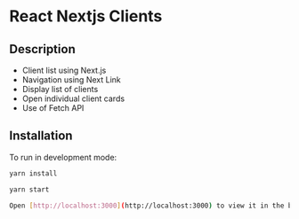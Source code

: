 # React Nextjs Clients

## Description
- Client list using Next.js
- Navigation using Next Link
- Display list of clients
- Open individual client cards
- Use of Fetch API

## Installation
To run in development mode:
```bash
yarn install

yarn start

Open [http://localhost:3000](http://localhost:3000) to view it in the browser.

```

